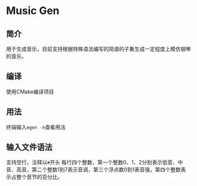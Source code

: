 # Music Gen
## 简介
用于生成音乐，目前支持根据特殊语法编写的简谱的子集生成一定程度上模仿钢琴的音乐。
## 编译
使用CMake编译项目
## 用法
终端输入`mgen -h`查看用法
## 输入文件语法
支持空行，注释以`#`开头
每行四个整数，第一个整数0、1、2分别表示低音、中音、高音，第二个整数1到7表示音调，第三个浮点数0到1表音强，第四个整数表示占整个音节的百分比。
